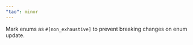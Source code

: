 ```yaml
---
"tao": minor
---
```


Mark enums as `#[non_exhaustive]` to prevent breaking changes on enum update.
